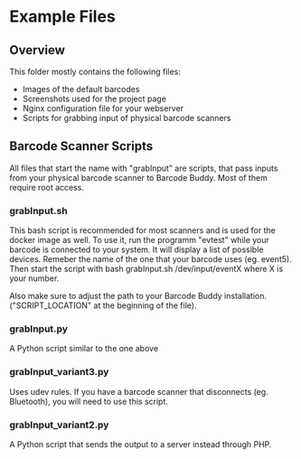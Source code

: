 # Example Files

## Overview

This folder mostly contains the following files:

* Images of the default barcodes
* Screenshots used for the project page
* Nginx configuration file for your webserver
* Scripts for grabbing input of physical barcode scanners

## Barcode Scanner Scripts

All files that start the name with "grabInput" are scripts, that pass inputs from your physical barcode scanner to Barcode Buddy. Most of them require root access.

### grabInput.sh

This bash script is recommended for most scanners and is used for the docker image as well. To use it, run the programm "evtest" while your barcode is connected to your system. It will display a list of possible devices. Remeber the name of the one that your barcode uses (eg. event5). Then start the script with bash grabInput.sh /dev/input/eventX where X is your number.

Also make sure to adjust the path to your Barcode Buddy installation. ("SCRIPT_LOCATION" at the beginning of the file).


### grabInput.py

A Python script similar to the one above


### grabInput_variant3.py

Uses udev rules. If you have a barcode scanner that disconnects (eg. Bluetooth), you will need to use this script.



### grabInput_variant2.py

A Python script that sends the output to a server instead through PHP.
